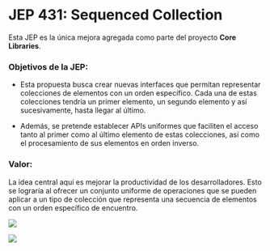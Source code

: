 # JEP 431: Sequenced Collection

Esta JEP es la única mejora agregada como parte del proyecto **Core Libraries**.

### Objetivos de la JEP:

- Esta propuesta busca crear nuevas interfaces que permitan representar colecciones de elementos con un orden específico.
Cada una de estas colecciones tendría un primer elemento, un segundo elemento y así sucesivamente, hasta llegar al 
último.

- Además, se pretende establecer APIs uniformes que faciliten el acceso tanto al primer como al último elemento de estas 
colecciones, así como el procesamiento de sus elementos en orden inverso.

### Valor:

La idea central aquí es mejorar la productividad de los desarrolladores. Esto se lograría al ofrecer un conjunto 
uniforme de operaciones que se pueden aplicar a un tipo de colección que representa una secuencia de elementos con un 
orden específico de encuentro.

![](https://media.geeksforgeeks.org/wp-content/uploads/20200623124952/Java-Collections-Hierarchy-1.png)

![](https://cr.openjdk.org/~smarks/collections/SequencedCollectionDiagram20220216.png)

